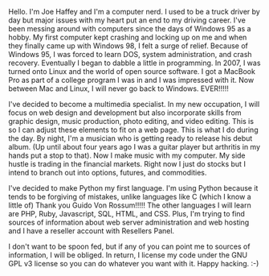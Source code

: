 Hello.  I'm Joe Haffey and I'm a computer nerd.  I used to be a truck driver by day but major issues with my heart put an end to my driving career.  I've been messing around with computers since the days of Windows 95 as a hobby.  My first computer kept crashing and locking up on me and when they finally came up with Windows 98, I felt a surge of relief.  Because of Windows 95, I was forced to learn DOS, system administration, and crash recovery.  Eventually I began to dabble a little in programming.  In 2007, I was turned onto Linux and the world of open source software.  I got a MacBook Pro as part of a college program I was in and I was impressed with it.  Now between Mac and Linux, I will never go back to Windows.  EVER!!!!! 

I've decided to become a multimedia specialist.  In my new occupation, I will focus on web design and development but also incorporate skills from graphic design, music production, photo editing, and video editing.  This is so I can adjust these elements to fit on a web page.  This is what I do during the day.  By night, I'm a musician who is getting ready to release his debut album.  (Up until about four years ago I was a guitar player but arthritis in my hands put a stop to that).  Now I make music with my computer.  My side hustle is trading in the financial markets.  Right now I just do stocks but I intend to branch out into options, futures, and commodities. 

I've decided to make Python my first language.  I'm using Python because it tends to be forgiving of mistakes, unlike languages like C (which I know a little of)  Thank you Guido Von Rossum!!!!!  The other languages I will learn are PHP, Ruby, Javascript, SQL, HTML, and CSS.  Plus, I'm trying to find sources of information about web server administration and web hosting and I have a reseller account with Resellers Panel.  

I don't want to be spoon fed, but if any of you can point me to sources of information, I will be obliged. In return, I license my code under the GNU GPL v3 license so you can do whatever you want with it.  Happy hacking.  :-)
